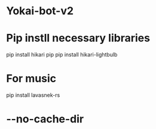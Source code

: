 # Yokai-bot-v2

# Pip instll necessary libraries
pip install hikari
pip pip install hikari-lightbulb
# For music 
pip install lavasnek-rs


# --no-cache-dir